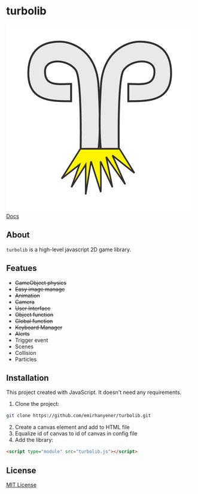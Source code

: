 # turbolib
![Logo](/images/Turbolib_Logo.png)
[Docs](docs)
## About
`turbolib` is a high-level javascript 2D game library. 

## Featues
- ~~GameObject physics~~
- ~~Easy image manage~~
- ~~Animation~~
- ~~Camera~~
- ~~User Interface~~
- ~~Object function~~
- ~~Global function~~
- ~~Keyboard Manager~~
- ~~Alerts~~
- Trigger event
- Scenes
- Collision
- Particles

## Installation
This project created with JavaScript. It doesn't need any requirements.
1. Clone the project:
```bash
git clone https://github.com/emirhanyener/turbolib.git
```
2. Create a canvas element and add to HTML file
3. Equalize id of canvas to id of canvas in config file
4. Add the library:
```html
<script type="module" src="turbolib.js"></script>
```

## License
[MIT License](LICENSE)
